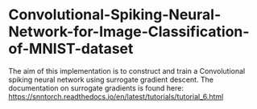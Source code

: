 # Convolutional-Spiking-Neural-Network-for-Image-Classification-of-MNIST-dataset
The aim of this implementation is to construct and train a Convolutional spiking neural network using surrogate gradient descent. The documentation on surrogate gradients is found here:
https://snntorch.readthedocs.io/en/latest/tutorials/tutorial_6.html
